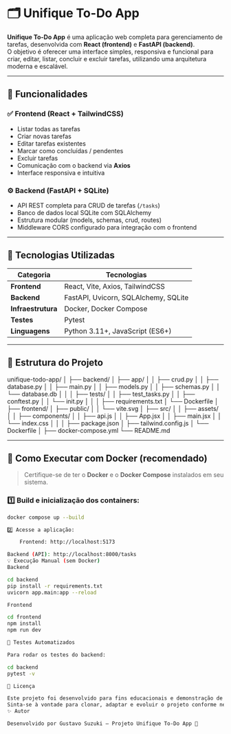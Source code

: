 # 🗂️ Unifique To-Do App

**Unifique To-Do App** é uma aplicação web completa para gerenciamento de tarefas, desenvolvida com **React (frontend)** e **FastAPI (backend)**.  
O objetivo é oferecer uma interface simples, responsiva e funcional para criar, editar, listar, concluir e excluir tarefas, utilizando uma arquitetura moderna e escalável.

---

## 🚀 Funcionalidades

### ✅ Frontend (React + TailwindCSS)
- Listar todas as tarefas
- Criar novas tarefas
- Editar tarefas existentes
- Marcar como concluídas / pendentes
- Excluir tarefas
- Comunicação com o backend via **Axios**
- Interface responsiva e intuitiva

### ⚙️ Backend (FastAPI + SQLite)
- API REST completa para CRUD de tarefas (`/tasks`)
- Banco de dados local SQLite com SQLAlchemy
- Estrutura modular (models, schemas, crud, routes)
- Middleware CORS configurado para integração com o frontend

---

## 🧱 Tecnologias Utilizadas

| Categoria | Tecnologias |
|------------|-------------|
| **Frontend** | React, Vite, Axios, TailwindCSS |
| **Backend** | FastAPI, Uvicorn, SQLAlchemy, SQLite |
| **Infraestrutura** | Docker, Docker Compose |
| **Testes** | Pytest |
| **Linguagens** | Python 3.11+, JavaScript (ES6+) |

---

## 🧩 Estrutura do Projeto

unifique-todo-app/
│
├── backend/
│ ├── app/
│ │ ├── crud.py
│ │ ├── database.py
│ │ ├── main.py
│ │ ├── models.py
│ │ ├── schemas.py
│ │ └── database.db
│ │
│ ├── tests/
│ │ ├── test_tasks.py
│ │ ├── conftest.py
│ │ └── init.py
│ │
│ ├── requirements.txt
│ └── Dockerfile
│
├── frontend/
│ ├── public/
│ │ └── vite.svg
│ ├── src/
│ │ ├── assets/
│ │ ├── components/
│ │ ├── api.js
│ │ ├── App.jsx
│ │ ├── main.jsx
│ │ └── index.css
│ │
│ ├── package.json
│ ├── tailwind.config.js
│ └── Dockerfile
│
├── docker-compose.yml
└── README.md


---

## 🐳 Como Executar com Docker (recomendado)

> Certifique-se de ter o **Docker** e o **Docker Compose** instalados em seu sistema.

### 1️⃣ Build e inicialização dos containers:
```bash
docker compose up --build

2️⃣ Acesse a aplicação:

    Frontend: http://localhost:5173

Backend (API): http://localhost:8000/tasks
💡 Execução Manual (sem Docker)
Backend

cd backend
pip install -r requirements.txt
uvicorn app.main:app --reload

Frontend

cd frontend
npm install
npm run dev

🧠 Testes Automatizados

Para rodar os testes do backend:

cd backend
pytest -v

📜 Licença

Este projeto foi desenvolvido para fins educacionais e demonstração de arquitetura full-stack com React + FastAPI + Docker.
Sinta-se à vontade para clonar, adaptar e evoluir o projeto conforme necessário.
✨ Autor

Desenvolvido por Gustavo Suzuki — Projeto Unifique To-Do App 🧩
